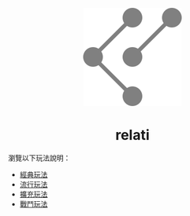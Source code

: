 <p align="center">
  <img src="./assets/svg/logo.svg" />
</p>

<h1 align="center">relati</h1>

瀏覽以下玩法說明：
* [經典玩法](./legacy-docs/how-to-play/relati-classic.md)
* [流行玩法](./legacy-docs/how-to-play/relati.md)
* [擴充玩法](./legacy-docs/how-to-play/relati-extended.md)
* [戰鬥玩法](./legacy-docs/how-to-play/relati-battle.md)
